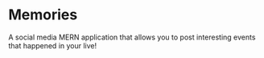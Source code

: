 # Memories

A social media MERN application that allows you to post interesting events that happened in your live!

